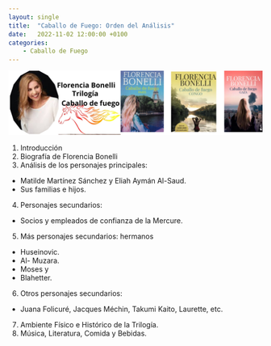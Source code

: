 ```yaml
---
layout: single
title:  "Caballo de Fuego: Orden del Análisis"
date:   2022-11-02 12:00:00 +0100
categories: 
    - Caballo de Fuego
---
```

![alt text](</assets/img/caballo de fuego.png>)

1. Introducción
2. Biografía de Florencia Bonelli
3. Análisis de los personajes principales: 
* Matilde Martínez Sánchez y Eliah Aymán Al-Saud.
* Sus familias e hijos. 
4. Personajes secundarios:  
* Socios y empleados de confianza de la Mercure.
5. Más personajes secundarios: hermanos
* Huseinovic.
* Al- Muzara.
* Moses y 
* Blahetter. 
6. Otros personajes secundarios: 
* Juana Folicuré, Jacques Méchin, Takumi Kaito, Laurette, etc.
7. Ambiente Físico  e Histórico de la Trilogía.
8. Música, Literatura, Comida  y Bebidas.
